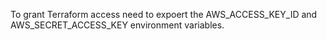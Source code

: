 
To grant Terraform access need to expoert the AWS_ACCESS_KEY_ID and AWS_SECRET_ACCESS_KEY environment variables.